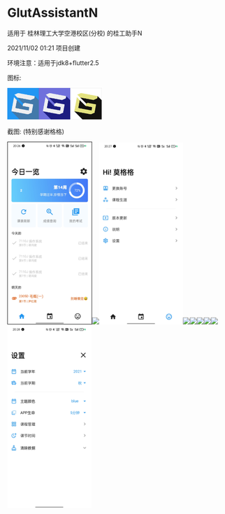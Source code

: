 # GlutAssistantN

适用于 桂林理工大学空港校区(分校) 的桂工助手N

2021/11/02 01:21 项目创建

环境注意：适用于jdk8+flutter2.5 

图标:

<img src="https://github.com/ChinaGamer/Images/blob/master/gan/G1.png" width="72" /><img src="https://github.com/ChinaGamer/Images/blob/master/gan/G2.png" width="72" /><img src="https://github.com/ChinaGamer/Images/blob/master/gan/G3.png" width="72" />

截图: (特别感谢格格)

<img src="https://github.com/ChinaGamer/Images/blob/master/gan/a.jpg" style="border:1px solid" width="192" /><img src="https://github.com/nano71/Images/blob/master/gan/Screenshot_2022-02-10-15-35-19-01_581d685b5f7bb8d.jpg" width="192" /><img src="https://github.com/ChinaGamer/Images/blob/master/gan/e.jpg" width="192" /><img src="https://github.com/nano71/Images/blob/master/gan/Screenshot_2022-01-04-14-40-42-59_581d685b5f7bb8d.jpg" width="192" /><img src="https://github.com/nano71/Images/blob/master/gan/Screenshot_2022-01-04-14-41-24-08_581d685b5f7bb8d.jpg" width="192" /><img src="https://github.com/nano71/Images/blob/master/gan/Screenshot_2022-02-10-15-32-57-16_581d685b5f7bb8d.jpg" width="192" /><img src="https://github.com/nano71/Images/blob/master/gan/Screenshot_2022-02-10-15-34-47-57_581d685b5f7bb8d.jpg" width="192" /><img src="https://github.com/nano71/Images/blob/master/gan/Screenshot_2022-02-10-15-44-27-02_581d685b5f7bb8d.jpg" width="192" /><img src="https://github.com/ChinaGamer/Images/blob/master/gan/i.jpg" width="192" />
